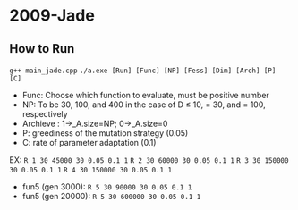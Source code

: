 # 2009-Jade
## How to Run
```g++ main_jade.cpp```
```./a.exe [Run] [Func] [NP] [Fess] [Dim] [Arch] [P] [C]```
- Func: Choose which function to evaluate, must be positive number
- NP: To be 30, 100, and 400 in the case of D ≤ 10, = 30, and = 100, respectively
- Archieve : 1->_A.size=NP; 0->_A.size=0
- P: greediness of the mutation strategy (0.05)
- C: rate of parameter adaptation (0.1)

EX:
```R 1 30 45000 30 0.05 0.1 1```
```R 2 30 60000 30 0.05 0.1 1```
```R 3 30 150000 30 0.05 0.1 1```
```R 4 30 150000 30 0.05 0.1 1```

- fun5 (gen 3000):
```R 5 30 90000 30 0.05 0.1 1```
- fun5 (gen 20000):
```R 5 30 600000 30 0.05 0.1 1```
